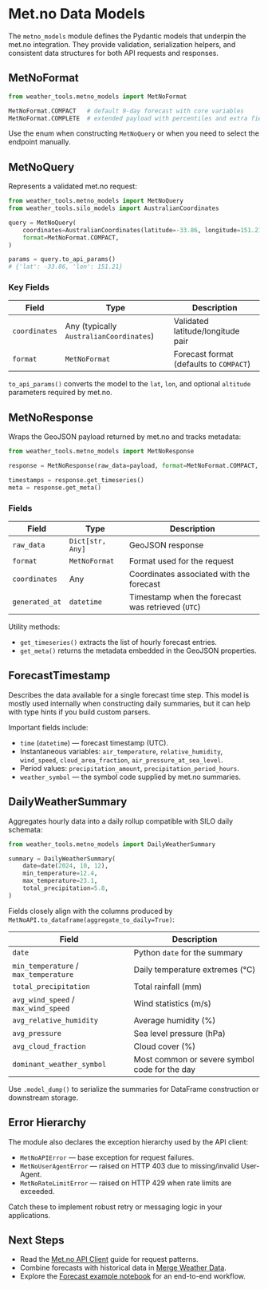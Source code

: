 # Met.no Data Models

The `metno_models` module defines the Pydantic models that underpin the met.no integration. They provide validation, serialization helpers, and consistent data structures for both API requests and responses.

## MetNoFormat

```python
from weather_tools.metno_models import MetNoFormat

MetNoFormat.COMPACT   # default 9-day forecast with core variables
MetNoFormat.COMPLETE  # extended payload with percentiles and extra fields
```

Use the enum when constructing `MetNoQuery` or when you need to select the endpoint manually.

## MetNoQuery

Represents a validated met.no request:

```python
from weather_tools.metno_models import MetNoQuery
from weather_tools.silo_models import AustralianCoordinates

query = MetNoQuery(
    coordinates=AustralianCoordinates(latitude=-33.86, longitude=151.21),
    format=MetNoFormat.COMPACT,
)

params = query.to_api_params()
# {'lat': -33.86, 'lon': 151.21}
```

### Key Fields

| Field        | Type                       | Description |
|--------------|----------------------------|-------------|
| `coordinates`| Any (typically `AustralianCoordinates`) | Validated latitude/longitude pair |
| `format`     | `MetNoFormat`              | Forecast format (defaults to `COMPACT`) |

`to_api_params()` converts the model to the `lat`, `lon`, and optional `altitude` parameters required by met.no.

## MetNoResponse

Wraps the GeoJSON payload returned by met.no and tracks metadata:

```python
from weather_tools.metno_models import MetNoResponse

response = MetNoResponse(raw_data=payload, format=MetNoFormat.COMPACT, coordinates=query.coordinates)

timestamps = response.get_timeseries()
meta = response.get_meta()
```

### Fields

| Field          | Type            | Description |
|----------------|-----------------|-------------|
| `raw_data`     | `Dict[str, Any]`| GeoJSON response |
| `format`       | `MetNoFormat`   | Format used for the request |
| `coordinates`  | Any             | Coordinates associated with the forecast |
| `generated_at` | `datetime`      | Timestamp when the forecast was retrieved (`UTC`) |

Utility methods:
- `get_timeseries()` extracts the list of hourly forecast entries.
- `get_meta()` returns the metadata embedded in the GeoJSON properties.

## ForecastTimestamp

Describes the data available for a single forecast time step. This model is mostly used internally when constructing daily summaries, but it can help with type hints if you build custom parsers.

Important fields include:
- `time` (`datetime`) — forecast timestamp (UTC).
- Instantaneous variables: `air_temperature`, `relative_humidity`, `wind_speed`, `cloud_area_fraction`, `air_pressure_at_sea_level`.
- Period values: `precipitation_amount`, `precipitation_period_hours`.
- `weather_symbol` — the symbol code supplied by met.no summaries.

## DailyWeatherSummary

Aggregates hourly data into a daily rollup compatible with SILO daily schemata:

```python
from weather_tools.metno_models import DailyWeatherSummary

summary = DailyWeatherSummary(
    date=date(2024, 10, 12),
    min_temperature=12.4,
    max_temperature=23.1,
    total_precipitation=5.8,
)
```

Fields closely align with the columns produced by `MetNoAPI.to_dataframe(aggregate_to_daily=True)`:

| Field                     | Description |
|---------------------------|-------------|
| `date`                    | Python `date` for the summary |
| `min_temperature` / `max_temperature` | Daily temperature extremes (°C) |
| `total_precipitation`     | Total rainfall (mm) |
| `avg_wind_speed` / `max_wind_speed`   | Wind statistics (m/s) |
| `avg_relative_humidity`   | Average humidity (%) |
| `avg_pressure`            | Sea level pressure (hPa) |
| `avg_cloud_fraction`      | Cloud cover (%) |
| `dominant_weather_symbol` | Most common or severe symbol code for the day |

Use `.model_dump()` to serialize the summaries for DataFrame construction or downstream storage.

## Error Hierarchy

The module also declares the exception hierarchy used by the API client:

- `MetNoAPIError` — base exception for request failures.
- `MetNoUserAgentError` — raised on HTTP 403 due to missing/invalid User-Agent.
- `MetNoRateLimitError` — raised on HTTP 429 when rate limits are exceeded.

Catch these to implement robust retry or messaging logic in your applications.

## Next Steps

- Read the [Met.no API Client](metno_api.md) guide for request patterns.
- Combine forecasts with historical data in [Merge Weather Data](merge_weather_data.md).
- Explore the [Forecast example notebook](notebooks/metno_forecast_example.ipynb) for an end-to-end workflow.

